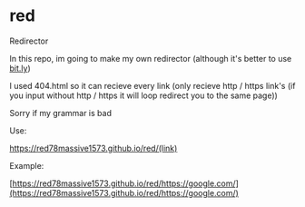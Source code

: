 # red
Redirector

In this repo, im going to make my own redirector (although it's better to use [bit.ly](https://bit.ly))

I used 404.html so it can recieve every link (only recieve http / https link's (if you input without http / https it will loop redirect you to the same page))

Sorry if my grammar is bad

Use:

https://red78massive1573.github.io/red/(link)

Example:

[https://red78massive1573.github.io/red/https://google.com/](https://red78massive1573.github.io/red/https://google.com/)
